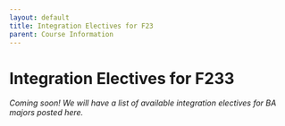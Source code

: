 ```yaml
---
layout: default
title: Integration Electives for F23
parent: Course Information
---
```


# Integration Electives for F233

_Coming soon!  We will have a list of available integration electives for BA majors posted here._